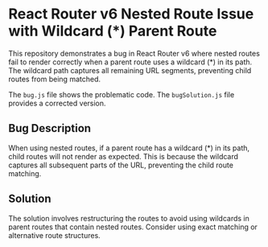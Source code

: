 # React Router v6 Nested Route Issue with Wildcard (*) Parent Route

This repository demonstrates a bug in React Router v6 where nested routes fail to render correctly when a parent route uses a wildcard (*) in its path.  The wildcard path captures all remaining URL segments, preventing child routes from being matched.

The `bug.js` file shows the problematic code.  The `bugSolution.js` file provides a corrected version.

## Bug Description

When using nested routes, if a parent route has a wildcard (*) in its path, child routes will not render as expected.  This is because the wildcard captures all subsequent parts of the URL, preventing the child route matching.

## Solution

The solution involves restructuring the routes to avoid using wildcards in parent routes that contain nested routes.  Consider using exact matching or alternative route structures.